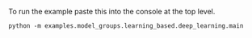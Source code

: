 To run the example paste this into the console at the top level.

~~~
python -m examples.model_groups.learning_based.deep_learning.main
~~~